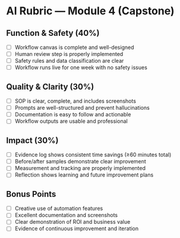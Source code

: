 # AI Rubric — Module 4 (Capstone)

## Function & Safety (40%)
- [ ] Workflow canvas is complete and well-designed
- [ ] Human review step is properly implemented
- [ ] Safety rules and data classification are clear
- [ ] Workflow runs live for one week with no safety issues

## Quality & Clarity (30%)
- [ ] SOP is clear, complete, and includes screenshots
- [ ] Prompts are well-structured and prevent hallucinations
- [ ] Documentation is easy to follow and actionable
- [ ] Workflow outputs are usable and professional

## Impact (30%)
- [ ] Evidence log shows consistent time savings (≥60 minutes total)
- [ ] Before/after samples demonstrate clear improvement
- [ ] Measurement and tracking are properly implemented
- [ ] Reflection shows learning and future improvement plans

## Bonus Points
- [ ] Creative use of automation features
- [ ] Excellent documentation and screenshots
- [ ] Clear demonstration of ROI and business value
- [ ] Evidence of continuous improvement and iteration
